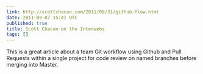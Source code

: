 ```yaml
---
link: http://scottchacon.com/2011/08/31/github-flow.html
date: 2011-09-07 15:41 UTC
published: true
title: Scott Chacon on the Interwebs
tags: []
---
```


This is a great article about a team Git workflow using Github and Pull Requests within a single project for code review on named branches before merging into Master.
